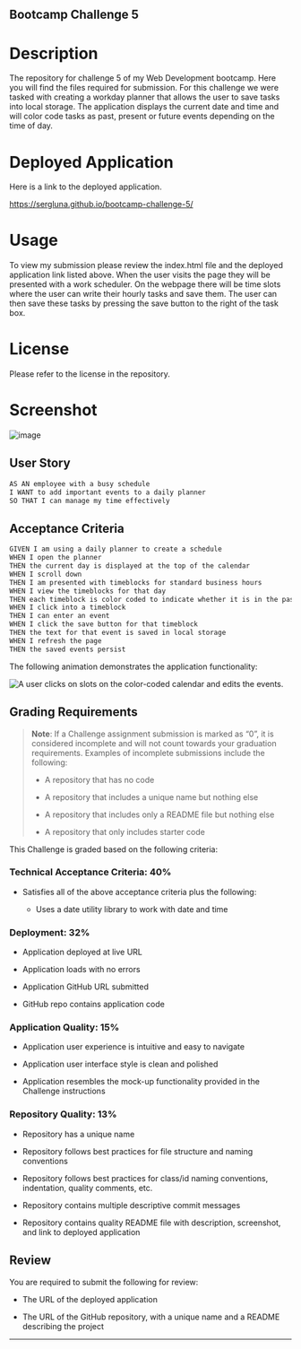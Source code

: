 ## Bootcamp Challenge 5
# Description

The repository for challenge 5 of my Web Development bootcamp. Here you will find the files required for submission. For this challenge we were tasked with creating a workday planner that allows the user to save tasks into local storage. The application displays the current date and time and will color code tasks as past, present or future events depending on the time of day.

# Deployed Application
Here is a link to the deployed application.

https://sergluna.github.io/bootcamp-challenge-5/

# Usage

To view my submission please review the index.html file and the deployed application link listed above. When the user visits the page they will be presented with a work scheduler. On the webpage there will be time slots where the user can write their hourly tasks and save them. The user can then save these tasks by pressing the save button to the right of the task box.

# License

Please refer to the license in the repository.

# Screenshot

![image](https://user-images.githubusercontent.com/111019074/201826718-86ca9e12-0aab-4fd4-8af4-505e79c6a925.png)

## User Story

```md
AS AN employee with a busy schedule
I WANT to add important events to a daily planner
SO THAT I can manage my time effectively
```

## Acceptance Criteria

```md
GIVEN I am using a daily planner to create a schedule
WHEN I open the planner
THEN the current day is displayed at the top of the calendar
WHEN I scroll down
THEN I am presented with timeblocks for standard business hours
WHEN I view the timeblocks for that day
THEN each timeblock is color coded to indicate whether it is in the past, present, or future
WHEN I click into a timeblock
THEN I can enter an event
WHEN I click the save button for that timeblock
THEN the text for that event is saved in local storage
WHEN I refresh the page
THEN the saved events persist
```

The following animation demonstrates the application functionality:

![A user clicks on slots on the color-coded calendar and edits the events.](./Assets/05-third-party-apis-homework-demo.gif)


## Grading Requirements

> **Note**: If a Challenge assignment submission is marked as “0”, it is considered incomplete and will not count towards your graduation requirements. Examples of incomplete submissions include the following:
>
> * A repository that has no code
>
> * A repository that includes a unique name but nothing else
>
> * A repository that includes only a README file but nothing else
>
> * A repository that only includes starter code

This Challenge is graded based on the following criteria: 

### Technical Acceptance Criteria: 40%

* Satisfies all of the above acceptance criteria plus the following:

  * Uses a date utility library to work with date and time

### Deployment: 32%

* Application deployed at live URL

* Application loads with no errors

* Application GitHub URL submitted

* GitHub repo contains application code

### Application Quality: 15%

* Application user experience is intuitive and easy to navigate

* Application user interface style is clean and polished

* Application resembles the mock-up functionality provided in the Challenge instructions

### Repository Quality: 13%

* Repository has a unique name

* Repository follows best practices for file structure and naming conventions

* Repository follows best practices for class/id naming conventions, indentation, quality comments, etc.

* Repository contains multiple descriptive commit messages

* Repository contains quality README file with description, screenshot, and link to deployed application

## Review

You are required to submit the following for review:

* The URL of the deployed application

* The URL of the GitHub repository, with a unique name and a README describing the project

- - -
